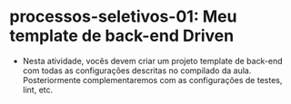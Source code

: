 # processos-seletivos-01: Meu template de back-end Driven

- Nesta atividade, vocês devem criar um projeto template de back-end com todas as configurações descritas no compilado da aula. Posteriormente complementaremos com as configurações de testes, lint, etc.